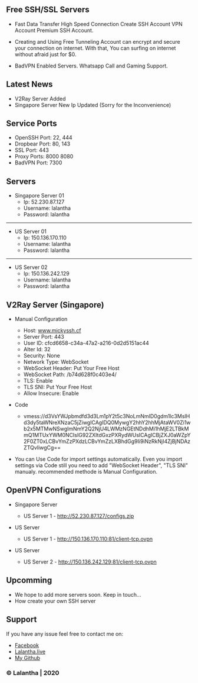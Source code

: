 ## Free SSH/SSL Servers

- Fast Data Transfer High Speed Connection Create SSH Account VPN Account Premium SSH Account.

- Creating and Using Free Tunneling Account can encrypt and secure your connection on internet. With that, You can surfing on internet without afraid just for $0.

- BadVPN Enabled Servers. Whatsapp Call and Gaming Support.

## Latest News

- V2Ray Server Added
- Singapore Server New Ip Updated (Sorry for the Inconvenience)

## Service Ports

- OpenSSH Port: 22, 444
- Dropbear Port: 80, 143
- SSL Port: 443
- Proxy Ports: 8000 8080
- BadVPN Port: 7300


## Servers

* Singapore Server 01                                            
    - Ip: 52.230.87.127
    - Username: lalantha
    - Password: lalantha

-------------------------

* US Server 01                                            
    - Ip: 150.136.170.110
    - Username: lalantha
    - Password: lalantha

-------------------------

* US Server 02
    - Ip: 150.136.242.129
    - Username: lalantha
    - Password: lalantha


## V2Ray Server (Singapore)

* Manual Configuration
    - Host: www.mickyssh.cf
    - Server Port: 443
    - User ID: cfcd6658-c34a-47a2-a216-0d2d5151ac44
    - Alter Id: 32
    - Security: None
    - Network Type: WebSocket
    - WebSocket Header: Put Your Free Host
    - WebSocket Path: /b74d628f0c403e4/
    - TLS: Enable
    - TLS SNI: Put Your Free Host
    - Allow Insecure: Enable

* Code
    - vmess://d3VsYWJpbmdfd3d3Lm1pY2t5c3NoLmNmID0gdm1lc3MsIHd3dy5taWNreXNzaC5jZiwgICAgIDQ0MywgY2hhY2hhMjAtaWV0Zi1wb2x5MTMwNSwgImNmY2Q2NjU4LWMzNGEtNDdhMi1hMjE2LTBkMmQ1MTUxYWM0NCIsIG92ZXItdGxzPXRydWUsICAgICBjZXJ0aWZpY2F0ZT0xLCBvYmZzPXdzLCBvYmZzLXBhdGg9Ii9iNzRkNjI4ZjBjNDAzZTQvIiwgCg==

* You can Use Code for import settings automatically. Even you import settings via Code still you need to add "WebSocket Header", "TLS SNI" manualy. recommended methode is Manual Configuration.


## OpenVPN Configurations

* Singapore Server
    - US Server 1 - http://52.230.87.127/configs.zip

* US Server
    - US Server 1 - http://150.136.170.110:81/client-tcp.ovpn
           
* US Server
    - US Server 2 - http://150.136.242.129:81/client-tcp.ovpn


## Upcomming

- We hope to add more servers soon. Keep in touch...
- How create your own SSH server


## Support 

If you have any issue feel free to contact me on: 
- [Facebook](https://www.facebook.com/lalanthamadushan82) 
- [Lalantha.live](http://lalantha.live/)
- [My Github](https://github.com/lalantham)


### &copy; Lalantha | 2020

